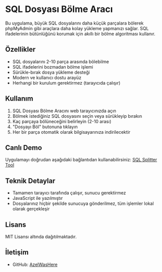 # SQL Dosyası Bölme Aracı

Bu uygulama, büyük SQL dosyalarını daha küçük parçalara bölerek phpMyAdmin gibi araçlara daha kolay yükleme yapmanızı sağlar. SQL ifadelerinin bütünlüğünü korumak için akıllı bir bölme algoritması kullanır.

## Özellikler

- SQL dosyalarını 2-10 parça arasında bölebilme
- SQL ifadelerini bozmadan bölme işlemi
- Sürükle-bırak dosya yükleme desteği
- Modern ve kullanıcı dostu arayüz
- Herhangi bir kurulum gerektirmez (tarayıcıda çalışır)

## Kullanım

1. SQL Dosyası Bölme Aracını web tarayıcınızda açın
2. Bölmek istediğiniz SQL dosyasını seçin veya sürükleyip bırakın
3. Kaç parçaya bölüneceğini belirleyin (2-10 arası)
4. "Dosyayı Böl" butonuna tıklayın
5. Her bir parça otomatik olarak bilgisayarınıza indirilecektir

## Canlı Demo

Uygulamayı doğrudan aşağıdaki bağlantıdan kullanabilirsiniz:
[SQL Splitter Tool](https://azelwashere.github.io/sql-splitter/)

## Teknik Detaylar

- Tamamen tarayıcı tarafında çalışır, sunucu gerektirmez
- JavaScript ile yazılmıştır
- Dosyalarınız hiçbir şekilde sunucuya gönderilmez, tüm işlemler lokal olarak gerçekleşir

## Lisans

MIT Lisansı altında dağıtılmaktadır.

## İletişim

- GitHub: [AzelWasHere](https://github.com/AzelWasHere) 